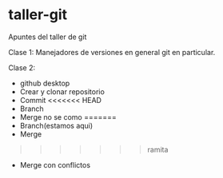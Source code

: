 # taller-git
Apuntes del taller de git

Clase 1:
Manejadores de versiones en general
git en particular.

Clase 2:
* github desktop
* Crear y clonar repositorio
* Commit
<<<<<<< HEAD
* Branch
* Merge no se como
=======
* Branch(estamos aqui)
* Merge
>>>>>>> ramita
* Merge con conflictos
